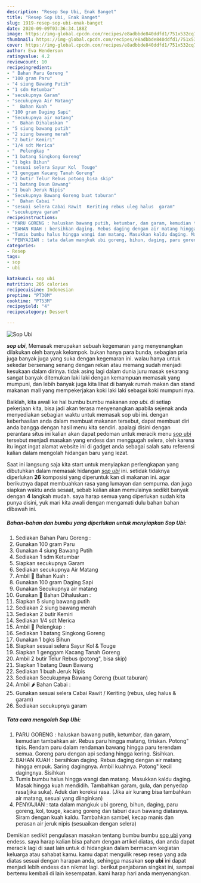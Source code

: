 ```yaml
---
description: "Resep Sop Ubi, Enak Banget"
title: "Resep Sop Ubi, Enak Banget"
slug: 1919-resep-sop-ubi-enak-banget
date: 2020-09-09T03:36:34.188Z
image: https://img-global.cpcdn.com/recipes/e8adbbde840ddfd1/751x532cq70/sop-ubi-foto-resep-utama.jpg
thumbnail: https://img-global.cpcdn.com/recipes/e8adbbde840ddfd1/751x532cq70/sop-ubi-foto-resep-utama.jpg
cover: https://img-global.cpcdn.com/recipes/e8adbbde840ddfd1/751x532cq70/sop-ubi-foto-resep-utama.jpg
author: Eva Henderson
ratingvalue: 4.2
reviewcount: 10
recipeingredient:
- " Bahan Paru Goreng "
- "100 gram Paru"
- "4 siung Bawang Putih"
- "1 sdm Ketumbar"
- "secukupnya Garam"
- "secukupnya Air Matang"
- "  Bahan Kuah "
- "100 gram Daging Sapi"
- "Secukupnya air matang"
- "  Bahan Dihaluskan "
- "5 siung bawang putih"
- "2 siung bawang merah"
- "2 butir Kemiri"
- "1/4 sdt Merica"
- "  Pelengkap "
- "1 batang Singkong Goreng"
- "1 bgks Bihun"
- "sesuai selera Sayur Kol  Touge"
- "1 genggam Kacang Tanah Goreng"
- "2 butir Telur Rebus potong bisa skip"
- "1 batang Daun Bawang"
- "1 buah Jeruk Nipis"
- "Secukupnya Bawang Goreng buat taburan"
- "  Bahan Cabai "
- "sesuai selera Cabai Rawit  Keriting rebus uleg halus  garam"
- "secukupnya garam"
recipeinstructions:
- "PARU GORENG : haluskan bawang putih, ketumbar, dan garam, kemudian tambahkan air. Rebus paru hingga matang, tiriskan. Potong&#34; tipis. Rendam paru dalam rendaman bawang hingga paru terendam semua. Goreng paru dengan api sedang hingga kering. Sisihkan."
- "BAHAN KUAH : bersihkan daging. Rebus daging dengan air matang hingga empuk. Saring dagingnya. Ambil kuahnya. Potong&#34; kecil dagingnya. Sisihkan"
- "Tumis bumbu halus hingga wangi dan matang. Masukkan kaldu daging. Masak hingga kuah mendidih. Tambahkan garam, gula, dan penyedap rasa(jika suka). Aduk dan koreksi rasa. (Jika air kurang bisa tambahkan air matang, sesuai yang diinginkan)"
- "PENYAJIAN : tata dalam mangkuk ubi goreng, bihun, daging, paru goreng, kol, touge, kacang goreng dan taburi daun bawang diatasnya. Siram dengan kuah kaldu. Tambahkan sambel, kecap manis dan perasan air jeruk nipis (sesuaikan dengan selera)"
categories:
- Resep
tags:
- sop
- ubi

katakunci: sop ubi 
nutrition: 205 calories
recipecuisine: Indonesian
preptime: "PT30M"
cooktime: "PT53M"
recipeyield: "4"
recipecategory: Dessert

---
```



![Sop Ubi](https://img-global.cpcdn.com/recipes/e8adbbde840ddfd1/751x532cq70/sop-ubi-foto-resep-utama.jpg)

<b><i>sop ubi</i></b>, Memasak merupakan sebuah kegemaran yang menyenangkan dilakukan oleh banyak kelompok. bukan hanya para bunda, sebagian pria juga banyak juga yang suka dengan kegemaran ini. walau hanya untuk sekedar bersenang senang dengan rekan atau memang sudah menjadi kesukaan dalam dirinya. tidak asing lagi dalam dunia juru masak sekarang sangat banyak ditemukan laki laki dengan kemampuan memasak yang mumpuni, dan lebih banyak juga kita lihat di banyak rumah makan dan stand makanan mall yang mempekerjakan koki laki laki sebagai koki mumpuni nya.

Baiklah, kita awali ke hal bumbu bumbu makanan <i>sop ubi</i>. di setiap pekerjaan kita, bisa jadi akan terasa menyenangkan apabila sejenak anda menyediakan sebagian waktu untuk memasak sop ubi ini. dengan keberhasilan anda dalam membuat makanan tersebut, dapat membuat diri anda bangga dengan hasil menu kita sendiri. apalagi disini dengan perantara situs ini kalian akan dapat pedoman untuk meracik menu <u>sop ubi</u> tersebut menjadi masakan yang endess dan menggugah selera, oleh karena itu ingat ingat alamat website ini di gadget anda sebagai salah satu referensi kalian dalam mengolah hidangan baru yang lezat.




Saat ini langsung saja kita start untuk menyiapkan perlengkapan yang dibutuhkan dalam memasak hidangan <u><i>sop ubi</i></u> ini. setidak tidaknya diperlukan <b>26</b> komposisi yang diperuntuk kan di makanan ini. agar berikutnya dapat membuahkan rasa yang lumayan dan sempurna. dan juga siapkan waktu anda sesaat, sebab kalian akan memulainya sedikit banyak dengan <b>4</b> langkah mudah. saya harap semua yang diperlukan sudah kita punya disini, yuk mari kita awali dengan mengamati dulu bahan bahan dibawah ini.

<!--inarticleads1-->

##### Bahan-bahan dan bumbu yang diperlukan untuk menyiapkan Sop Ubi:

1. Sediakan  Bahan Paru Goreng :
1. Gunakan 100 gram Paru
1. Gunakan 4 siung Bawang Putih
1. Sediakan 1 sdm Ketumbar
1. Siapkan secukupnya Garam
1. Sediakan secukupnya Air Matang
1. Ambil  🍲 Bahan Kuah :
1. Gunakan 100 gram Daging Sapi
1. Gunakan Secukupnya air matang
1. Gunakan  🍲 Bahan Dihaluskan :
1. Siapkan 5 siung bawang putih
1. Sediakan 2 siung bawang merah
1. Sediakan 2 butir Kemiri
1. Sediakan 1/4 sdt Merica
1. Ambil  🍲 Pelengkap :
1. Sediakan 1 batang Singkong Goreng
1. Gunakan 1 bgks Bihun
1. Siapkan sesuai selera Sayur Kol &amp; Touge
1. Siapkan 1 genggam Kacang Tanah Goreng
1. Ambil 2 butir Telur Rebus (potong&#34;, bisa skip)
1. Siapkan 1 batang Daun Bawang
1. Sediakan 1 buah Jeruk Nipis
1. Sediakan Secukupnya Bawang Goreng (buat taburan)
1. Ambil  🌶 Bahan Cabai :
1. Gunakan sesuai selera Cabai Rawit / Keriting (rebus, uleg halus &amp; garam)
1. Sediakan secukupnya garam




<!--inarticleads2-->

##### Tata cara mengolah Sop Ubi:

1. PARU GORENG : haluskan bawang putih, ketumbar, dan garam, kemudian tambahkan air. Rebus paru hingga matang, tiriskan. Potong&#34; tipis. Rendam paru dalam rendaman bawang hingga paru terendam semua. Goreng paru dengan api sedang hingga kering. Sisihkan.
1. BAHAN KUAH : bersihkan daging. Rebus daging dengan air matang hingga empuk. Saring dagingnya. Ambil kuahnya. Potong&#34; kecil dagingnya. Sisihkan
1. Tumis bumbu halus hingga wangi dan matang. Masukkan kaldu daging. Masak hingga kuah mendidih. Tambahkan garam, gula, dan penyedap rasa(jika suka). Aduk dan koreksi rasa. (Jika air kurang bisa tambahkan air matang, sesuai yang diinginkan)
1. PENYAJIAN : tata dalam mangkuk ubi goreng, bihun, daging, paru goreng, kol, touge, kacang goreng dan taburi daun bawang diatasnya. Siram dengan kuah kaldu. Tambahkan sambel, kecap manis dan perasan air jeruk nipis (sesuaikan dengan selera)




Demikian sedikit pengulasan masakan tentang bumbu bumbu <u>sop ubi</u> yang endess. saya harap kalian bisa paham dengan artikel diatas, dan anda dapat meracik lagi di saat lain untuk di hidangkan dalam bermacam kegiatan keluarga atau sahabat kamu. kamu dapat mengulik resep resep yang ada diatas sesuai dengan harapan anda, sehingga masakan <b>sop ubi</b> ini dapat menjadi lebih endess dan nikmat lagi. berikut penjabaran singkat ini, sampai bertemu kembali di lain kesempatan. kami harap hari anda menyenangkan.
